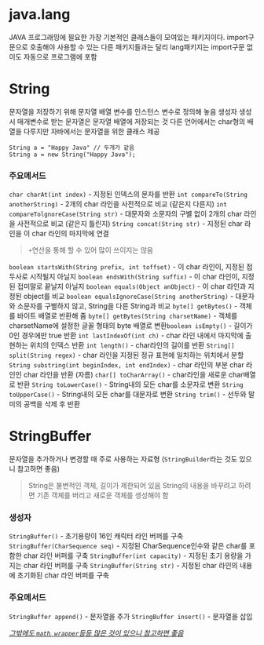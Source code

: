 # java.lang

JAVA 프로그래밍에 필요한 가장 기본적인 클래스들이 모여있는 패키지이다. import구문으로 호출해야 사용할 수 있는 다른 패키지들과는 달리 lang패키지는 import구문 없이도 자동으로 프로그램에 포함



# String

문자열을 저장하기 위해 문자열 배열 변수를 인스턴스 변수로 정의해 놓음
생성자 생성시 매개변수로 받는 문자열은 문자열 배열에 저장되는 것
다른 언어에서는 char형의 배열을 다루지만 자바에서는 문자열을 위한 클래스 제공

```
String a = "Happy Java" // 두개가 같음
String a = new String("Happy Java");
```

### 주요메서드

`char charAt(int index)` -  지정된 인덱스의 문자를 반환
`int compareTo(String anotherString)` - 2개의 char 라인을 사전적으로 비교 (같은지 다른지)
`int compareTolgnoreCase(String str)` -  대문자와 소문자의 구별 없이 2개의 char 라인을 사전적으로 비교 (같은지 틀린지)
`String concat(String str)` -  지정된 char 라인을 이 char 라인의 마지막에 연결

> `+`연산을 통해 할 수 있어 많이 쓰이지는 않음

`boolean startsWith(String prefix, int toffset)` -  이 char 라인이, 지정된 접두사로 시작될지 아닐지
`boolean endsWith(String suffix)` -  이 char 라인이, 지정된 접미말로 끝날지 아닐지
`boolean equals(Object anObject)` -  이 char 라인과 지정된 object를 비교
`boolean equalsIgnoreCase(String anotherString)` -  대문자와 소문자를 구별하지 않고, String을 다른 String과 비교
`byte[] getBytes()` -  객체를 바이트 배열로 반환해 줌
`byte[] getBytes(String charsetName)` -  객체를 charsetName에 설정한 글꼴 형태의 byte 배열로 변환`boolean isEmpty()` -  길이가 0인 경우에만 true 반환
`int lastIndexOf(int ch)` -  char 라인 내에서 마지막에 출현하는 위치의 인덱스 반환
`int length()` -  char라인의 길이를 반환
`String[] split(String regex)` -  char 라인을 지정된 정규 표현에 일치하는 위치에서 분할
`String substring(int beginIndex, int endIndex)` -  char 라인의 부분 char 라인인 char 라인을 반환 (자름)
`char[] toCharArray()` -  char라인을 새로운 char배열로 반환
`String toLowerCase()` -  String내의 모든 char를 소문자로 변환
`String toUpperCase()` -  String내의 모든 char를 대문자로 변환
`String trim()` -  선두와 말미의 공백을 삭제 후 반환



# StringBuffer

문자열을 추가하거나 변경할 때 주로 사용하는 자료형
(`StringBuilder`라는 것도 있으니 참고하면 좋음)

> String은 불변적인 객체, 길이가 제한되어 있음
> String의 내용을 바꾸려고 하려면 기존 객체를 버리고 새로운 객체를 생성해야 함

### 생성자

`StringBuffer()` -  초기용량이 16인 캐릭터 라인 버퍼를 구축
`StringBuffer(CharSequence seq)` -  지정된 CharSequence인수와 같은 char를 포함한 char 라인 버퍼를 구축
`StringBuffer(int capacity)` -  지정된 초기 용량을 가지는 char 라인 버퍼를 구축
`StringBuffer(String str)` -  지정된 char 라인의 내용에 초기화된 char 라인 버퍼를 구축

### 주요메서드

`StringBuffer append()` -  문자열을 추가
`StringBuffer insert()` -  문자열을 삽입



*<u>그밖에도 `math`, `wrapper`등등 많은 것이 있으니 참고하면 좋음</u>*